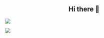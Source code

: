 
<h2 align="center"> Hi there 👋</h2>

<p>
<a href="https://github.com/nhatnamupc/github-readme-stats">
  <img align="center" src="https://github-readme-stats.vercel.app/api?username=nhatnamupc&count_private=true&show_icons=true&theme=gruvbox" />
</a>
</p>

<p>
<a href="https://github.com/nhatnamupc/github-readme-stats">
  <img align="center" src="https://github-readme-stats.vercel.app/api/top-langs/?username=nhatnamupc&layout=compact&theme=gruvbox" />
</a>
</p>

<!--

<!--
**nhatnamupc/nhatnamupc** is a ✨ _special_ ✨ repository because its `README.md` (this file) appears on your GitHub profile.

Here are some ideas to get you started:

- 🔭 I’m currently working on ...
- 🌱 I’m currently learning ...
- 👯 I’m looking to collaborate on ...
- 🤔 I’m looking for help with ...
- 💬 Ask me about ...
- 📫 How to reach me: ...
- 😄 Pronouns: ...
- ⚡ Fun fact: ...
-->
